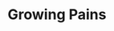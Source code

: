 ---
layout:       post
title:        "Growing Pains"
url:          "/posts/growingpains.html"
canonical_url: "/posts/growingpains.html"
redirect_to: /posts/growingpains.html
---